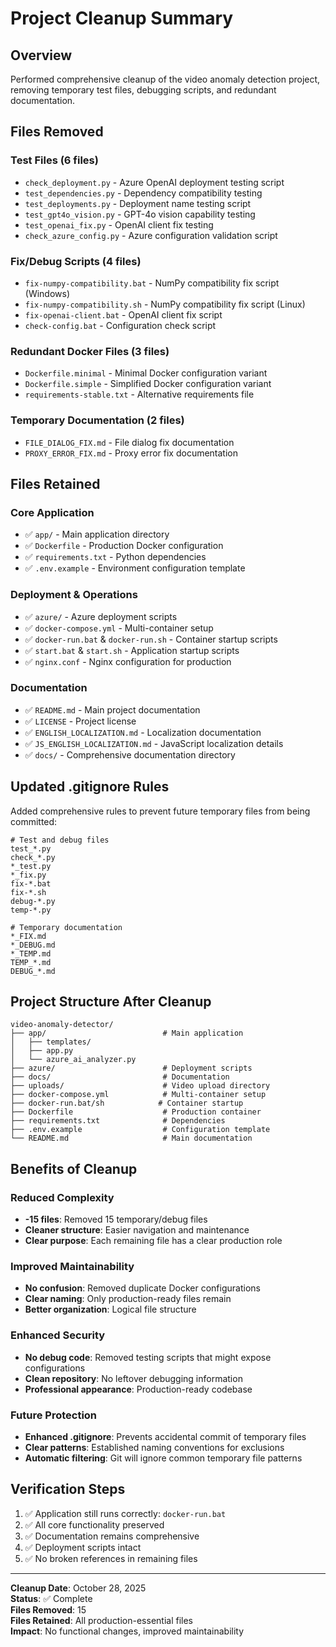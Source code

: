 # Project Cleanup Summary

## Overview
Performed comprehensive cleanup of the video anomaly detection project, removing temporary test files, debugging scripts, and redundant documentation.

## Files Removed

### Test Files (6 files)
- `check_deployment.py` - Azure OpenAI deployment testing script
- `test_dependencies.py` - Dependency compatibility testing
- `test_deployments.py` - Deployment name testing script
- `test_gpt4o_vision.py` - GPT-4o vision capability testing
- `test_openai_fix.py` - OpenAI client fix testing
- `check_azure_config.py` - Azure configuration validation script

### Fix/Debug Scripts (4 files)
- `fix-numpy-compatibility.bat` - NumPy compatibility fix script (Windows)
- `fix-numpy-compatibility.sh` - NumPy compatibility fix script (Linux)
- `fix-openai-client.bat` - OpenAI client fix script
- `check-config.bat` - Configuration check script

### Redundant Docker Files (3 files)
- `Dockerfile.minimal` - Minimal Docker configuration variant
- `Dockerfile.simple` - Simplified Docker configuration variant
- `requirements-stable.txt` - Alternative requirements file

### Temporary Documentation (2 files)
- `FILE_DIALOG_FIX.md` - File dialog fix documentation
- `PROXY_ERROR_FIX.md` - Proxy error fix documentation

## Files Retained

### Core Application
- ✅ `app/` - Main application directory
- ✅ `Dockerfile` - Production Docker configuration
- ✅ `requirements.txt` - Python dependencies
- ✅ `.env.example` - Environment configuration template

### Deployment & Operations
- ✅ `azure/` - Azure deployment scripts
- ✅ `docker-compose.yml` - Multi-container setup
- ✅ `docker-run.bat` & `docker-run.sh` - Container startup scripts
- ✅ `start.bat` & `start.sh` - Application startup scripts
- ✅ `nginx.conf` - Nginx configuration for production

### Documentation
- ✅ `README.md` - Main project documentation
- ✅ `LICENSE` - Project license
- ✅ `ENGLISH_LOCALIZATION.md` - Localization documentation
- ✅ `JS_ENGLISH_LOCALIZATION.md` - JavaScript localization details
- ✅ `docs/` - Comprehensive documentation directory

## Updated .gitignore Rules
Added comprehensive rules to prevent future temporary files from being committed:

```gitignore
# Test and debug files
test_*.py
check_*.py
*_test.py
*_fix.py
fix-*.bat
fix-*.sh
debug-*.py
temp-*.py

# Temporary documentation
*_FIX.md
*_DEBUG.md
*_TEMP.md
TEMP_*.md
DEBUG_*.md
```

## Project Structure After Cleanup

```
video-anomaly-detector/
├── app/                          # Main application
│   ├── templates/
│   ├── app.py
│   └── azure_ai_analyzer.py
├── azure/                        # Deployment scripts
├── docs/                         # Documentation
├── uploads/                      # Video upload directory
├── docker-compose.yml            # Multi-container setup
├── docker-run.bat/sh            # Container startup
├── Dockerfile                    # Production container
├── requirements.txt              # Dependencies
├── .env.example                  # Configuration template
└── README.md                     # Main documentation
```

## Benefits of Cleanup

### Reduced Complexity
- **-15 files**: Removed 15 temporary/debug files
- **Cleaner structure**: Easier navigation and maintenance
- **Clear purpose**: Each remaining file has a clear production role

### Improved Maintainability
- **No confusion**: Removed duplicate Docker configurations
- **Clear naming**: Only production-ready files remain
- **Better organization**: Logical file structure

### Enhanced Security
- **No debug code**: Removed testing scripts that might expose configurations
- **Clean repository**: No leftover debugging information
- **Professional appearance**: Production-ready codebase

### Future Protection
- **Enhanced .gitignore**: Prevents accidental commit of temporary files
- **Clear patterns**: Established naming conventions for exclusions
- **Automatic filtering**: Git will ignore common temporary file patterns

## Verification Steps
1. ✅ Application still runs correctly: `docker-run.bat`
2. ✅ All core functionality preserved
3. ✅ Documentation remains comprehensive
4. ✅ Deployment scripts intact
5. ✅ No broken references in remaining files

---
**Cleanup Date**: October 28, 2025  
**Status**: ✅ Complete  
**Files Removed**: 15  
**Files Retained**: All production-essential files  
**Impact**: No functional changes, improved maintainability